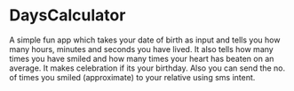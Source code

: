# DaysCalculator
A simple fun app which takes your date of birth as input and tells you how many hours, minutes and seconds you have lived. It also tells how many times you have smiled and how many times your heart has beaten on an average. 
It makes celebration if its your birthday. 
Also you can send the no. of times you smiled (approximate) to your relative using sms intent.
